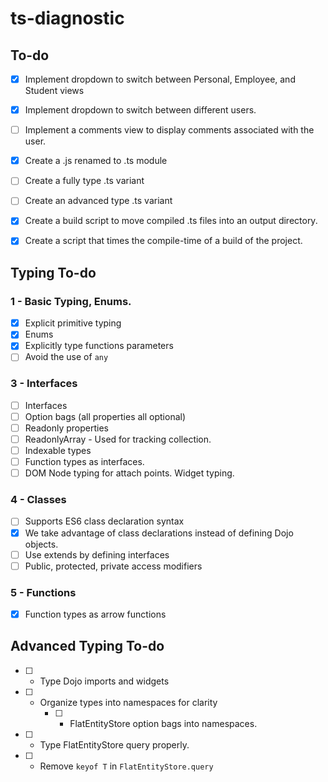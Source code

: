 # ts-diagnostic
## To-do
- [X] Implement dropdown to switch between Personal, Employee, and Student views
- [X] Implement dropdown to switch between different users.
- [ ] Implement a comments view to display comments associated with the user.

- [X] Create a .js renamed to .ts module
- [ ] Create a fully type .ts variant
- [ ] Create an advanced type .ts variant

- [X] Create a build script to move compiled .ts files into an output directory.
- [X] Create a script that times the compile-time of a build of the project.

## Typing To-do
### 1 - Basic Typing, Enums.
- [X] Explicit primitive typing
- [X] Enums
- [X] Explicitly type functions parameters
- [ ] Avoid the use of `any` 
### 3 - Interfaces
- [ ] Interfaces
- [ ] Option bags (all properties all optional)
- [ ] Readonly properties
- [ ] ReadonlyArray - Used for tracking collection.
- [ ] Indexable types
- [ ] Function types as interfaces.
- [ ] DOM Node typing for attach points. Widget typing.
### 4 - Classes
- [ ] Supports ES6 class declaration syntax
- [X] We take advantage of class declarations instead of defining Dojo objects.
- [ ] Use extends by defining interfaces
- [ ] Public, protected, private access modifiers
### 5 - Functions
- [X] Function types as arrow functions

## Advanced Typing To-do
- [ ] - Type Dojo imports and widgets
- [ ] - Organize types into namespaces for clarity
    - [ ] - FlatEntityStore option bags into namespaces.
- [ ] - Type FlatEntityStore query properly.
- [ ] - Remove `keyof T` in `FlatEntityStore.query`

